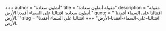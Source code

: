 +++
author = "أنطون سعادة"
title = "مقولة أنطون سعادة"
description = "مقولة أنطون سعادة: اقتتالنا على السماء أفقدنا الأرض."
quote = '''اقتتالنا على السماء أفقدنا الأرض.'''
slug = "اقتتالنا-على-السماء-أفقدنا-الأرض"
+++
اقتتالنا على السماء أفقدنا الأرض.

